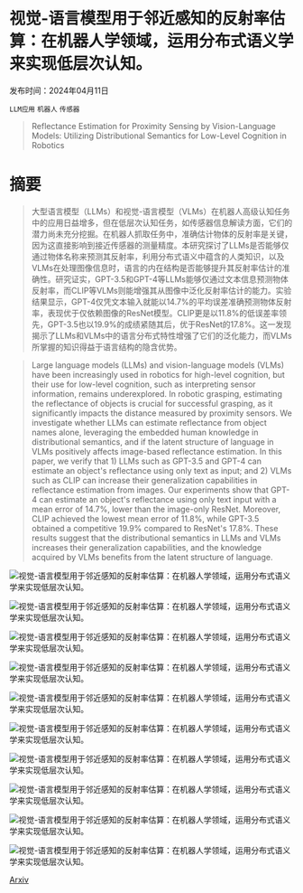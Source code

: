 # 视觉-语言模型用于邻近感知的反射率估算：在机器人学领域，运用分布式语义学来实现低层次认知。

发布时间：2024年04月11日

`LLM应用` `机器人` `传感器`

> Reflectance Estimation for Proximity Sensing by Vision-Language Models: Utilizing Distributional Semantics for Low-Level Cognition in Robotics

# 摘要

> 大型语言模型（LLMs）和视觉-语言模型（VLMs）在机器人高级认知任务中的应用日益增多，但在低层次认知任务，如传感器信息解读方面，它们的潜力尚未充分挖掘。在机器人抓取任务中，准确估计物体的反射率是关键，因为这直接影响到接近传感器的测量精度。本研究探讨了LLMs是否能够仅通过物体名称来预测其反射率，利用分布式语义中蕴含的人类知识，以及VLMs在处理图像信息时，语言的内在结构是否能够提升其反射率估计的准确性。研究证实，GPT-3.5和GPT-4等LLMs能够仅通过文本信息预测物体反射率，而CLIP等VLMs则能增强其从图像中泛化反射率估计的能力。实验结果显示，GPT-4仅凭文本输入就能以14.7%的平均误差准确预测物体反射率，表现优于仅依赖图像的ResNet模型。CLIP更是以11.8%的低误差率领先，GPT-3.5也以19.9%的成绩紧随其后，优于ResNet的17.8%。这一发现揭示了LLMs和VLMs中的语言分布式特性增强了它们的泛化能力，而VLMs所掌握的知识得益于语言结构的隐含优势。

> Large language models (LLMs) and vision-language models (VLMs) have been increasingly used in robotics for high-level cognition, but their use for low-level cognition, such as interpreting sensor information, remains underexplored. In robotic grasping, estimating the reflectance of objects is crucial for successful grasping, as it significantly impacts the distance measured by proximity sensors. We investigate whether LLMs can estimate reflectance from object names alone, leveraging the embedded human knowledge in distributional semantics, and if the latent structure of language in VLMs positively affects image-based reflectance estimation. In this paper, we verify that 1) LLMs such as GPT-3.5 and GPT-4 can estimate an object's reflectance using only text as input; and 2) VLMs such as CLIP can increase their generalization capabilities in reflectance estimation from images. Our experiments show that GPT-4 can estimate an object's reflectance using only text input with a mean error of 14.7%, lower than the image-only ResNet. Moreover, CLIP achieved the lowest mean error of 11.8%, while GPT-3.5 obtained a competitive 19.9% compared to ResNet's 17.8%. These results suggest that the distributional semantics in LLMs and VLMs increases their generalization capabilities, and the knowledge acquired by VLMs benefits from the latent structure of language.

![视觉-语言模型用于邻近感知的反射率估算：在机器人学领域，运用分布式语义学来实现低层次认知。](../../../paper_images/2404.07717/x1.png)

![视觉-语言模型用于邻近感知的反射率估算：在机器人学领域，运用分布式语义学来实现低层次认知。](../../../paper_images/2404.07717/x2.png)

![视觉-语言模型用于邻近感知的反射率估算：在机器人学领域，运用分布式语义学来实现低层次认知。](../../../paper_images/2404.07717/x3.png)

![视觉-语言模型用于邻近感知的反射率估算：在机器人学领域，运用分布式语义学来实现低层次认知。](../../../paper_images/2404.07717/x4.png)

![视觉-语言模型用于邻近感知的反射率估算：在机器人学领域，运用分布式语义学来实现低层次认知。](../../../paper_images/2404.07717/x5.png)

![视觉-语言模型用于邻近感知的反射率估算：在机器人学领域，运用分布式语义学来实现低层次认知。](../../../paper_images/2404.07717/x6.png)

![视觉-语言模型用于邻近感知的反射率估算：在机器人学领域，运用分布式语义学来实现低层次认知。](../../../paper_images/2404.07717/compare_regular.png)

![视觉-语言模型用于邻近感知的反射率估算：在机器人学领域，运用分布式语义学来实现低层次认知。](../../../paper_images/2404.07717/compare_irregular.png)

![视觉-语言模型用于邻近感知的反射率估算：在机器人学领域，运用分布式语义学来实现低层次认知。](../../../paper_images/2404.07717/compare_transparent.png)

![视觉-语言模型用于邻近感知的反射率估算：在机器人学领域，运用分布式语义学来实现低层次认知。](../../../paper_images/2404.07717/result_known.png)

[Arxiv](https://arxiv.org/abs/2404.07717)